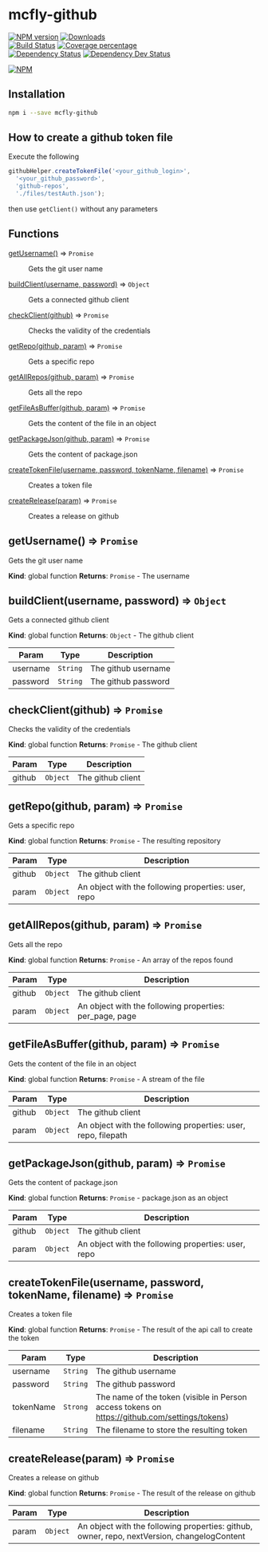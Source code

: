 # mcfly-github

[![NPM version][npm-image]][npm-url] [![Downloads][downloads-image]][downloads-url]   
[![Build Status][travis-image]][travis-url] [![Coverage percentage][coveralls-image]][coveralls-url]    
[![Dependency Status][daviddm-image]][daviddm-url] [![Dependency Dev Status][daviddm-dev-image]][daviddm-dev-url]    

[![NPM][npm-nodei-image]][npm-nodei-url]

## Installation
```bash
npm i --save mcfly-github
```

## How to create a github token file
Execute the following
```js
githubHelper.createTokenFile('<your_github_login>', 
  '<your_github_password>', 
  'github-repos', 
  './files/testAuth.json'); 
```
then use `getClient()` without any parameters

## Functions

<dl>
<dt><a href="#getUsername">getUsername()</a> ⇒ <code>Promise</code></dt>
<dd><p>Gets the git user name</p>
</dd>
<dt><a href="#buildClient">buildClient(username, password)</a> ⇒ <code>Object</code></dt>
<dd><p>Gets a connected github client</p>
</dd>
<dt><a href="#checkClient">checkClient(github)</a> ⇒ <code>Promise</code></dt>
<dd><p>Checks the validity of the credentials</p>
</dd>
<dt><a href="#getRepo">getRepo(github, param)</a> ⇒ <code>Promise</code></dt>
<dd><p>Gets a specific repo</p>
</dd>
<dt><a href="#getAllRepos">getAllRepos(github, param)</a> ⇒ <code>Promise</code></dt>
<dd><p>Gets all the repo</p>
</dd>
<dt><a href="#getFileAsBuffer">getFileAsBuffer(github, param)</a> ⇒ <code>Promise</code></dt>
<dd><p>Gets the content of the file in an object</p>
</dd>
<dt><a href="#getPackageJson">getPackageJson(github, param)</a> ⇒ <code>Promise</code></dt>
<dd><p>Gets the content of package.json</p>
</dd>
<dt><a href="#createTokenFile">createTokenFile(username, password, tokenName, filename)</a> ⇒ <code>Promise</code></dt>
<dd><p>Creates a token file</p>
</dd>
<dt><a href="#createRelease">createRelease(param)</a> ⇒ <code>Promise</code></dt>
<dd><p>Creates a release on github</p>
</dd>
</dl>

<a name="getUsername"></a>

## getUsername() ⇒ <code>Promise</code>
Gets the git user name

**Kind**: global function
**Returns**: <code>Promise</code> - The username
<a name="buildClient"></a>

## buildClient(username, password) ⇒ <code>Object</code>
Gets a connected github client

**Kind**: global function
**Returns**: <code>Object</code> - The github client

| Param | Type | Description |
| --- | --- | --- |
| username | <code>String</code> | The github username |
| password | <code>String</code> | The github password |

<a name="checkClient"></a>

## checkClient(github) ⇒ <code>Promise</code>
Checks the validity of the credentials

**Kind**: global function
**Returns**: <code>Promise</code> - The github client

| Param | Type | Description |
| --- | --- | --- |
| github | <code>Object</code> | The github client |

<a name="getRepo"></a>

## getRepo(github, param) ⇒ <code>Promise</code>
Gets a specific repo

**Kind**: global function
**Returns**: <code>Promise</code> - The resulting repository

| Param | Type | Description |
| --- | --- | --- |
| github | <code>Object</code> | The github client |
| param | <code>Object</code> | An object with the following properties: user, repo |

<a name="getAllRepos"></a>

## getAllRepos(github, param) ⇒ <code>Promise</code>
Gets all the repo

**Kind**: global function
**Returns**: <code>Promise</code> - An array of the repos found

| Param | Type | Description |
| --- | --- | --- |
| github | <code>Object</code> | The github client |
| param | <code>Object</code> | An object with the following properties: per_page, page |

<a name="getFileAsBuffer"></a>

## getFileAsBuffer(github, param) ⇒ <code>Promise</code>
Gets the content of the file in an object

**Kind**: global function
**Returns**: <code>Promise</code> - A stream of the file

| Param | Type | Description |
| --- | --- | --- |
| github | <code>Object</code> | The github client |
| param | <code>Object</code> | An object with the following properties: user, repo, filepath |

<a name="getPackageJson"></a>

## getPackageJson(github, param) ⇒ <code>Promise</code>
Gets the content of package.json

**Kind**: global function
**Returns**: <code>Promise</code> - package.json as an object

| Param | Type | Description |
| --- | --- | --- |
| github | <code>Object</code> | The github client |
| param | <code>Object</code> | An object with the following properties: user, repo |

<a name="createTokenFile"></a>

## createTokenFile(username, password, tokenName, filename) ⇒ <code>Promise</code>
Creates a token file

**Kind**: global function
**Returns**: <code>Promise</code> - The result of the api call to create the token

| Param | Type | Description |
| --- | --- | --- |
| username | <code>String</code> | The github username |
| password | <code>String</code> | The github password |
| tokenName | <code>Strong</code> | The name of the token (visible in Person access tokens on https://github.com/settings/tokens) |
| filename | <code>String</code> | The filename to store the resulting token |

<a name="createRelease"></a>

## createRelease(param) ⇒ <code>Promise</code>
Creates a release on github

**Kind**: global function
**Returns**: <code>Promise</code> - The result of the release on github

| Param | Type | Description |
| --- | --- | --- |
| param | <code>Object</code> | An object with the following properties: github, owner, repo, nextVersion, changelogContent |

[npm-image]: https://badge.fury.io/js/mcfly-github.svg
[npm-url]: https://npmjs.org/package/mcfly-github
[npm-nodei-image]: https://nodei.co/npm/mcfly-github.png?downloads=false&downloadRank=false&stars=false
[npm-nodei-url]: https://nodei.co/npm/mcfly-github
[downloads-image]: http://img.shields.io/npm/dm/mcfly-github.svg
[downloads-url]: http://badge.fury.io/js/mcfly-github
[travis-image]: https://travis-ci.org/mcfly-io/mcfly-github.svg?branch=master
[travis-url]: https://travis-ci.org/mcfly-io/mcfly-github
[daviddm-image]: https://david-dm.org/mcfly-io/mcfly-github.svg?theme=shields.io
[daviddm-url]: https://david-dm.org/mcfly-io/mcfly-github
[daviddm-dev-image]: https://david-dm.org/mcfly-io/mcfly-github/dev-status.svg?theme=shields.io
[daviddm-dev-url]: https://david-dm.org/mcfly-io/mcfly-github#info=devDependencies
[coveralls-image]: https://coveralls.io/repos/mcfly-io/mcfly-github/badge.svg
[coveralls-url]: https://coveralls.io/r/mcfly-io/mcfly-github
[gitter-image]: https://badges.gitter.im/Join%20Chat.svg
[gitter-url]: https://gitter.im/mcfly-io/mcfly-github?utm_source=badge&utm_medium=badge&utm_campaign=pr-badge&utm_content=badge


